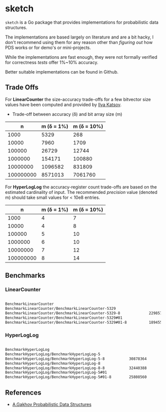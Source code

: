 # sketch

`sketch` is a Go package that provides implementations for probabilistic data structures.

The implementations are based largely on literature and are a bit hacky, I don't recommend using
them for any reason other than _figuring out_ how PDS works or for demo's or mini-projects.

While the implementations are fast enough, they were not formally verified for correctness
_tests_ offer 1%~10% accuracy.

Better suitable implementations can be found in Github.

## Trade Offs

For **LinearCounter** the size-accuracy trade-offs for a few bitvector size values have been computed
and provided by [Ilya Katsov](https://highlyscalable.wordpress.com/2012/05/01/probabilistic-structures-web-analytics-data-mining/).

- Trade-off between accuracy (δ) and bit array size (m)

| n         | m (δ = 1%) | m (δ = 10%) |
| --------- | ---------- | ----------- |
| 1000      | 5329       | 268         |
| 10000     | 7960       | 1709        |
| 100000    | 26729      | 12744       |
| 1000000   | 154171     | 100880      |
| 10000000  | 1096582    | 831809      |
| 100000000 | 8571013    | 7061760     |

For **HyperLogLog** the accuracy-register count trade-offs are based on the estimated cardinality of input.
The recommended _precision_ value (denoted m) should take small values for < 10e8 entries.

| n         | m (δ = 1%) | m (δ = 10%) |
| --------- | ---------- | ----------- |
| 1000      | 4          | 7           |
| 10000     | 4          | 8           |
| 100000    | 5          | 10          |
| 1000000   | 6          | 10          |
| 10000000  | 7          | 12          |
| 100000000 | 8          | 14          |

## Benchmarks

### LinearCounter

```sh

BenchmarkLinearCounter
BenchmarkLinearCounter/BenchmarkLinearCounter-5329
BenchmarkLinearCounter/BenchmarkLinearCounter-5329-8         	 2298578	       629.2 ns/op	      64 B/op	       2 allocs/op
BenchmarkLinearCounter/BenchmarkLinearCounter-5329#01
BenchmarkLinearCounter/BenchmarkLinearCounter-5329#01-8      	 1894555	       599.8 ns/op	      64 B/op	       2 allocs/op

```

### HyperLogLog

```sh

BenchmarkHyperLogLog
BenchmarkHyperLogLog/BenchmarkHyperLogLog-5
BenchmarkHyperLogLog/BenchmarkHyperLogLog-5-8         	30878364	        38.76 ns/op	       0 B/op	       0 allocs/op
BenchmarkHyperLogLog/BenchmarkHyperLogLog-8
BenchmarkHyperLogLog/BenchmarkHyperLogLog-8-8         	32440388	        40.03 ns/op	       0 B/op	       0 allocs/op
BenchmarkHyperLogLog/BenchmarkHyperLogLog-5#01
BenchmarkHyperLogLog/BenchmarkHyperLogLog-5#01-8      	25808560	        38.98 ns/op	       0 B/op	       0 allocs/op

```

## References

- [A.Gakhov Probabilistic Data Structures](https://www.gakhov.com/books/pdsa.html)
